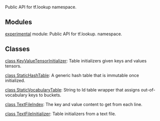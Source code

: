 
Public API for tf.lookup namespace.
## Modules
[experimental](https://www.tensorflow.org/api_docs/python/tf/compat/v2/lookup/experimental) module: Public API for tf.lookup. namespace.

## Classes
[class KeyValueTensorInitializer](https://www.tensorflow.org/api_docs/python/tf/lookup/KeyValueTensorInitializer): Table initializers given keys and values tensors.

[class StaticHashTable](https://www.tensorflow.org/api_docs/python/tf/lookup/StaticHashTable): A generic hash table that is immutable once initialized.

[class StaticVocabularyTable](https://www.tensorflow.org/api_docs/python/tf/lookup/StaticVocabularyTable): String to Id table wrapper that assigns out-of-vocabulary keys to buckets.

[class TextFileIndex](https://www.tensorflow.org/api_docs/python/tf/lookup/TextFileIndex): The key and value content to get from each line.

[class TextFileInitializer](https://www.tensorflow.org/api_docs/python/tf/lookup/TextFileInitializer): Table initializers from a text file.

